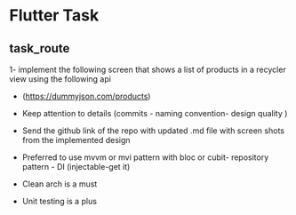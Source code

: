 # Flutter Task

## task_route
1- implement the following screen that shows a list of products
in a recycler view using the following api
- (https://dummyjson.com/products)

- Keep attention to details (commits - naming convention-
design quality )

- Send the github link of the repo with updated .md file with
screen shots from the implemented design

- Preferred to use mvvm or mvi pattern with bloc or cubit-
repository pattern - DI (injectable-get it)

- Clean arch is a must
- Unit testing is a plus
